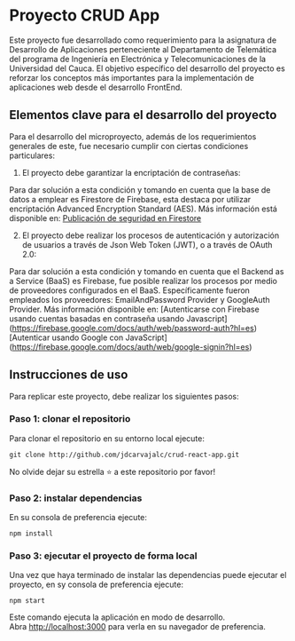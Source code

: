 # Proyecto CRUD App
Este proyecto fue desarrollado como requerimiento para la asignatura de Desarrollo de Aplicaciones  perteneciente al Departamento de Telemática del programa de Ingeniería en Electrónica y Telecomunicaciones de la Universidad del Cauca. El objetivo específico del desarrollo del proyecto es reforzar los conceptos más importantes para la implementación de aplicaciones web desde el desarrollo FrontEnd.

## Elementos clave para el desarrollo del proyecto
Para el desarrollo del microproyecto, además de los requerimientos generales de este, fue necesario cumplir con ciertas condiciones particulares:

1. El proyecto debe garantizar la encriptación de contraseñas:

Para dar solución a esta condición y tomando en cuenta que la base de datos a emplear es Firestore de Firebase, esta destaca por utilizar encriptación Advanced Encryption Standard (AES). Más información está disponible en: [Publicación de seguridad en Firestore](https://cloud.google.com/firestore/docs/server-side-encryption?hl=es-419)

2. El proyecto debe realizar los procesos de autenticación y autorización de usuarios a través de Json Web Token (JWT), o a través de OAuth 2.0:

Para dar solución a esta condición y tomando en cuenta que el Backend as a Service (BaaS) es Firebase, fue posible realizar los procesos por medio de proveedores configurados en el BaaS. Específicamente fueron empleados los proveedores: EmailAndPassword Provider y GoogleAuth Provider. Más información disponible en: [Autenticarse con Firebase usando cuentas basadas en contraseña usando Javascript] (https://firebase.google.com/docs/auth/web/password-auth?hl=es) [Autenticar usando Google con JavaScript] (https://firebase.google.com/docs/auth/web/google-signin?hl=es)

## Instrucciones de uso
Para replicar este proyecto, debe realizar los siguientes pasos:

### Paso 1: clonar el repositorio
Para clonar el repositorio en su entorno local ejecute:

`git clone http://github.com/jdcarvajalc/crud-react-app.git`

No olvide dejar su estrella ⭐ a este repositorio por favor!

### Paso 2: instalar dependencias
En su consola de preferencia ejecute:

```npm install```

### Paso 3: ejecutar el proyecto de forma local
Una vez que haya terminado de instalar las dependencias puede ejecutar el proyecto, en sy consola de preferencia ejecute:

```npm start```

Este comando ejecuta la aplicación en modo de desarrollo.\
Abra [http://localhost:3000](http://localhost:3000) para verla en su navegador de preferencia.